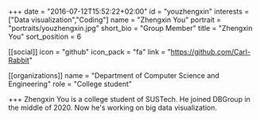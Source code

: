 +++
date = "2016-07-12T15:52:22+02:00"
id = "youzhengxin"
interests = ["Data visualization","Coding"]
name = "Zhengxin You"
portrait = "portraits/youzhengxin.jpg"
short_bio = "Group Member"
title = "Zhengxin You"
sort_position = 6

[[social]]
    icon = "github"
    icon_pack = "fa"
    link = "https://github.com/Carl-Rabbit"

[[organizations]]
    name = "Department of Computer Science and Engineering"
    role = "College student"

+++
Zhengxin You is a college student of SUSTech. He joined DBGroup in the middle of 2020. Now he's working on big data visualization.
